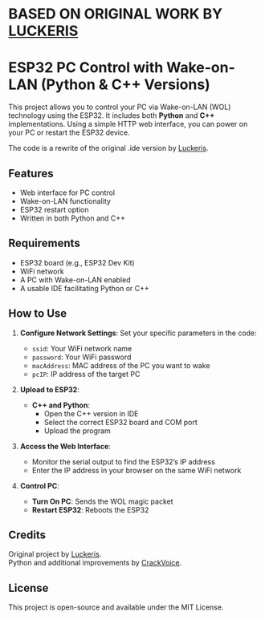 # BASED ON ORIGINAL WORK BY [LUCKERIS](https://github.com/Luckeris)
# ESP32 PC Control with Wake-on-LAN (Python & C++ Versions)

This project allows you to control your PC via Wake-on-LAN (WOL) technology using the ESP32. It includes both **Python** and **C++** implementations. Using a simple HTTP web interface, you can power on your PC or restart the ESP32 device.

The code is a rewrite of the original .ide version by [Luckeris](https://github.com/Luckeris).

## Features
- Web interface for PC control
- Wake-on-LAN functionality
- ESP32 restart option
- Written in both Python and C++

## Requirements
- ESP32 board (e.g., ESP32 Dev Kit)
- WiFi network
- A PC with Wake-on-LAN enabled
- A usable IDE facilitating Python or C++

## How to Use

1. **Configure Network Settings**:
   Set your specific parameters in the code:
   - `ssid`: Your WiFi network name
   - `password`: Your WiFi password
   - `macAddress`: MAC address of the PC you want to wake
   - `pcIP`: IP address of the target PC

2. **Upload to ESP32**:
   - **C++ and Python**:
     - Open the C++ version in IDE
     - Select the correct ESP32 board and COM port
     - Upload the program

3. **Access the Web Interface**:
   - Monitor the serial output to find the ESP32’s IP address
   - Enter the IP address in your browser on the same WiFi network

4. **Control PC**:
   - **Turn On PC**: Sends the WOL magic packet
   - **Restart ESP32**: Reboots the ESP32

## Credits
Original project by [Luckeris](https://github.com/Luckeris).  
Python and additional improvements by [CrackVoice](https://github.com/CrackVoice).

## License
This project is open-source and available under the MIT License.
